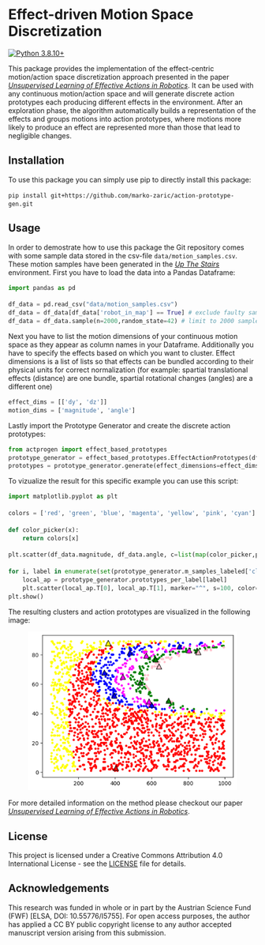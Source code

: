 # Effect-driven Motion Space Discretization

[![Python 3.8.10+](https://img.shields.io/badge/python-3.8.10+-blue.svg?logo=python)](https://www.python.org/downloads/release/python-3810/)

This package provides the implementation of the effect-centric motion/action space discretization approach presented in the paper [*Unsupervised Learning of Effective Actions in Robotics*][paper]. It can be used with any continuous motion/action space and will generate discrete action prototypes each producing different effects in the environment. After an exploration phase, the algorithm automatically builds a representation of the effects and groups motions into action prototypes, where motions more likely to produce an effect are represented more than those that lead to negligible changes.

## Installation

To use this package you can simply use pip to directly install this package:

`pip install git+https://github.com/marko-zaric/action-prototype-gen.git`

## Usage

In order to demostrate how to use this package the Git repository comes with some sample data stored in the csv-file `data/motion_samples.csv`. These motion samples have been generated in the [*Up The Stairs*][up-the-stairs]  environment. First you have to load the data into a Pandas Dataframe:

```python
import pandas as pd

df_data = pd.read_csv("data/motion_samples.csv")
df_data = df_data[df_data['robot_in_map'] == True] # exclude faulty samples
df_data = df_data.sample(n=2000,random_state=42) # limit to 2000 samples by random subsampling
```

Next you have to list the motion dimensions of your continuous motion space as they appear as column names in your Dataframe. Additionally you have to specify the effects based on which you want to cluster. Effect dimensions is a list of lists so that effects can be bundled according to their physical units for correct normalization (for example: spartial translational effects (distance) are one bundle, spartial rotational changes (angles) are a different one)

```python
effect_dims = [['dy', 'dz']]
motion_dims = ['magnitude', 'angle']
```

Lastly import the Prototype Generator and create the discrete action prototypes:

```python
from actprogen import effect_based_prototypes
prototype_generator = effect_based_prototypes.EffectActionPrototypes(df_data, motion_dims)
prototypes = prototype_generator.generate(effect_dimensions=effect_dims)
```

To vizualize the result for this specific example you can use this script:

```python
import matplotlib.pyplot as plt 

colors = ['red', 'green', 'blue', 'magenta', 'yellow', 'pink', 'cyan']

def color_picker(x):
    return colors[x]

plt.scatter(df_data.magnitude, df_data.angle, c=list(map(color_picker,prototype_generator.m_samples_labeled['cluster_label'])), s=10)

for i, label in enumerate(set(prototype_generator.m_samples_labeled['cluster_label'])):
    local_ap = prototype_generator.prototypes_per_label[label]      
    plt.scatter(local_ap.T[0], local_ap.T[1], marker="^", s=100, color=colors[i], edgecolors='black')
plt.show()
```

The resulting clusters and action prototypes are visualized in the following image:

 <p float="left">
  <figure>
        <img src="data/output.png"/>
    </figure> 
</p>

For more detailed information on the method please checkout our paper [*Unsupervised Learning of Effective Actions in Robotics*][paper].

## License
This project is licensed under a Creative Commons Attribution 4.0 International License - see the [LICENSE](LICENSE) file for details.

## Acknowledgements
This research was funded in whole or in part by the Austrian Science Fund (FWF) [ELSA, DOI: 10.55776/I5755]. For open access purposes, the author has applied a CC BY public copyright license to any author accepted manuscript version arising from this submission.


[paper]: <https://airov.at>
[up-the-stairs]: <https://github.com/marko-zaric/up-the-stairs.git>